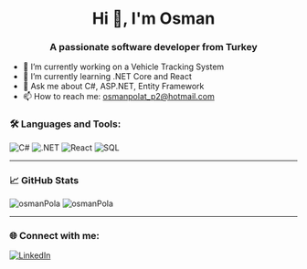 <h1 align="center">Hi 👋, I'm Osman</h1>
<h3 align="center">A passionate software developer from Turkey</h3>

- 🔭 I’m currently working on a Vehicle Tracking System  
- 🌱 I’m currently learning .NET Core and React  
- 💬 Ask me about C#, ASP.NET, Entity Framework  
- 📫 How to reach me: osmanpolat_p2@hotmail.com 


### 🛠️ Languages and Tools:
![C#](https://img.shields.io/badge/C%23-239120?style=flat&logo=c-sharp&logoColor=white)
![.NET](https://img.shields.io/badge/.NET-512BD4?style=flat&logo=dotnet&logoColor=white)
![React](https://img.shields.io/badge/React-20232A?style=flat&logo=react&logoColor=61DAFB)
![SQL](https://img.shields.io/badge/SQL-4479A1?style=flat&logo=postgresql&logoColor=white)

---

### 📈 GitHub Stats
<p align="left">
  <img src="https://github-readme-stats.vercel.app/api?username=mehmet123&show_icons=true&theme=tokyonight" alt="osmanPola" />
  <img src="https://github-readme-stats.vercel.app/api/top-langs/?username=mehmet123&layout=compact&theme=tokyonight" alt="osmanPola" />
</p>

---

### 🌐 Connect with me:
[![LinkedIn](https://img.shields.io/badge/LinkedIn-blue?logo=linkedin&style=flat)](https://www.linkedin.com/in/osman-polat-6502ab349/)

